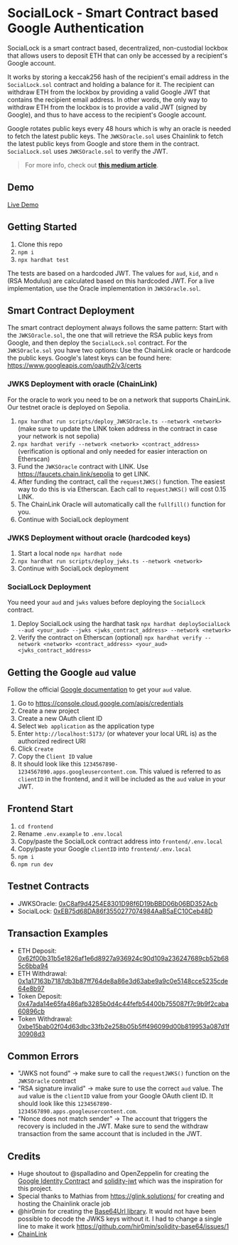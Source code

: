 # SocialLock - Smart Contract based Google Authentication
SocialLock is a smart contract based, decentralized, non-custodial lockbox that allows users to deposit ETH that can only be accessed by a recipient's Google account. 

It works by storing a keccak256 hash of the recipient's email address in the `SocialLock.sol` contract and holding a balance for it. The recipient can withdraw ETH from the lockbox by providing a valid Google JWT that contains the recipient email address. In other words, the only way to withdraw ETH from the lockbox is to provide a valid JWT (signed by Google), and thus to have access to the recipient's Google account.

Google rotates public keys every 48 hours which is why an oracle is needed to fetch the latest public keys. The `JWKSOracle.sol` uses Chainlink to fetch the latest public keys from Google and store them in the contract. `SocialLock.sol` uses `JWKSOracle.sol` to verify the JWT.

> For more info, check out [**this medium article**](https://luhenning.medium.com/solidity-based-social-auth-sending-crypto-to-any-google-account-ae098044bb2d). 

## Demo
[Live Demo](https://main.d17sg5l30hlk4o.amplifyapp.com/)


## Getting Started
1. Clone this repo
2. `npm i`
3. `npx hardhat test`

The tests are based on a hardcoded JWT. The values for `aud`, `kid`, and `n` (RSA Modulus) are calculated based on this hardcoded JWT. For a live implementation, use the Oracle implementation in `JWKSOracle.sol`.

## Smart Contract Deployment
The smart contract deployment always follows the same pattern: Start with the `JWKSOracle.sol`, the one that will retrieve the RSA public keys from Google, and then deploy the `SocialLock.sol` contract. For the `JWKSOracle.sol` you have two options: Use the ChainLink oracle or hardcode the public keys. Google's latest keys can be found here: https://www.googleapis.com/oauth2/v3/certs

### JWKS Deployment with oracle (ChainLink)
For the oracle to work you need to be on a network that supports ChainLink. Our testnet oracle is deployed on Sepolia. 
1. `npx hardhat run scripts/deploy_JWKSOracle.ts --network <network>` (make sure to update the LINK token address in the contract in case your network is not sepolia)
2. `npx hardhat verify --network <network> <contract_address>` (verification is optional and only needed for easier interaction on Etherscan)
3. Fund the `JWKSOracle` contract with LINK. Use https://faucets.chain.link/sepolia to get LINK.
4. After funding the contract, call the `requestJWKS()` function. The easiest way to do this is via Etherscan. Each call to `requestJWKS()` will cost 0.15 LINK.
5. The ChainLink Oracle will automatically call the `fullfill()` function for you.
6. Continue with SocialLock deployment

### JWKS Deployment without oracle (hardcoded keys)
1. Start a local node `npx hardhat node`
2. `npx hardhat run scripts/deploy_jwks.ts --network <network>`
3. Continue with SocialLock deployment

### SocialLock Deployment
You need your `aud` and `jwks` values before deploying the `SocialLock` contract.
1. Deploy SocialLock using the hardhat task `npx hardhat deploySocialLock --aud <your_aud> --jwks <jwks_contract_address> --network <network>`
2. Verify the contract on Etherscan (optional) `npx hardhat verify --network <network> <contract_address> <your_aud> <jwks_contract_address>`

## Getting the Google `aud` value
Follow the official [Google documentation](https://developers.google.com/identity/openid-connect/openid-connect) to get your `aud` value.
1. Go to https://console.cloud.google.com/apis/credentials
2. Create a new project
3. Create a new OAuth client ID
4. Select `Web application` as the application type
5. Enter `http://localhost:5173/` (or whatever your local URL is) as the authorized redirect URI
6. Click `Create`
7. Copy the `Client ID` value
8. It should look like this `1234567890-1234567890.apps.googleusercontent.com`. This valued is referred to as `clientID` in the frontend, and it will be included as the `aud` value in your JWT. 

## Frontend Start
1. `cd frontend`
2. Rename `.env.example` to `.env.local`
3. Copy/paste the SocialLock contract address into `frontend/.env.local`
4. Copy/paste your Google `clientID` into `frontend/.env.local`
5. `npm i`
6. `npm run dev`

## Testnet Contracts
- JWKSOracle: [0xC8af9d4254E8301D98f6D19bBBD06b06BD352Acb](https://sepolia.etherscan.io/address/0xC8af9d4254E8301D98f6D19bBBD06b06BD352Acb#code)
- SocialLock: [0xEB75d68DA86f3550277074984AaB5aEC10Ceb48D](https://sepolia.etherscan.io/address/0xEB75d68DA86f3550277074984AaB5aEC10Ceb48D#code)

## Transaction Examples
- ETH Deposit: [0x62f00b31b5e1826af1e6d8927a936924c90d109a236247689cb52b685c6bba94](https://sepolia.etherscan.io/tx/0x62f00b31b5e1826af1e6d8927a936924c90d109a236247689cb52b685c6bba94)
- ETH Withdrawal: [0x1a17163b7187db3b87ff764de8a86e3d63abe9a9c0e5148cce5235cde64e8b97](https://sepolia.etherscan.io/tx/0x1a17163b7187db3b87ff764de8a86e3d63abe9a9c0e5148cce5235cde64e8b97) 
- Token Deposit: [0x47ada14e65fa486afb3285b0d4c44fefb54400b755087f7c9b9f2caba60896cb](https://sepolia.etherscan.io/tx/0x47ada14e65fa486afb3285b0d4c44fefb54400b755087f7c9b9f2caba60896cb)
- Token Withdrawal: [0xbe15bab02f04d63dbc33fb2e258b05b5ff496099d00b819953a087d1f30908d3](https://sepolia.etherscan.io/tx/0xbe15bab02f04d63dbc33fb2e258b05b5ff496099d00b819953a087d1f30908d3)

## Common Errors
- "JWKS not found" -> make sure to call the `requestJWKS()` function on the `JWKSOracle` contract
- "RSA signature invalid" -> make sure to use the correct `aud` value. The `aud` value is the `clientID` value from your Google OAuth client ID. It should look like this `1234567890-1234567890.apps.googleusercontent.com`.
- "Nonce does not match sender" -> The account that triggers the recovery is included in the JWT. Make sure to send the withdraw transaction from the same account that is included in the JWT.

## Credits
- Huge shoutout to @spalladino and OpenZeppelin for creating the [Google Identity Contract](https://forum.openzeppelin.com/t/sign-in-with-google-to-your-identity-contract-for-fun-and-profit/1631) and [solidity-jwt](https://github.com/OpenZeppelin/solidity-jwt) which was the inspiration for this project.
- Special thanks to Mathias from https://glink.solutions/ for creating and hosting the Chainlink oracle job
- @hir0min for creating the [Base64Url library](https://github.com/hir0min/solidity-base64). It would not have been possible to decode the JWKS keys without it. I had to change a single line to make it work https://github.com/hir0min/solidity-base64/issues/1
- [ChainLink](https://chain.link/)
